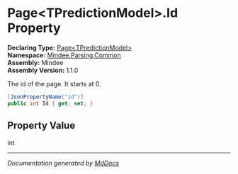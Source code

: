 ﻿<!--  
  <auto-generated>   
    The contents of this file were generated by a tool.  
    Changes to this file may be list if the file is regenerated  
  </auto-generated>   
-->

# Page\<TPredictionModel\>.Id Property

**Declaring Type:** [Page\<TPredictionModel\>](../index.md)  
**Namespace:** [Mindee.Parsing.Common](../../index.md)  
**Assembly:** Mindee  
**Assembly Version:** 1.1.0

The id of the page. It starts at 0.

```csharp
[JsonPropertyName("id")]
public int Id { get; set; }
```

## Property Value

int

___

*Documentation generated by [MdDocs](https://github.com/ap0llo/mddocs)*
